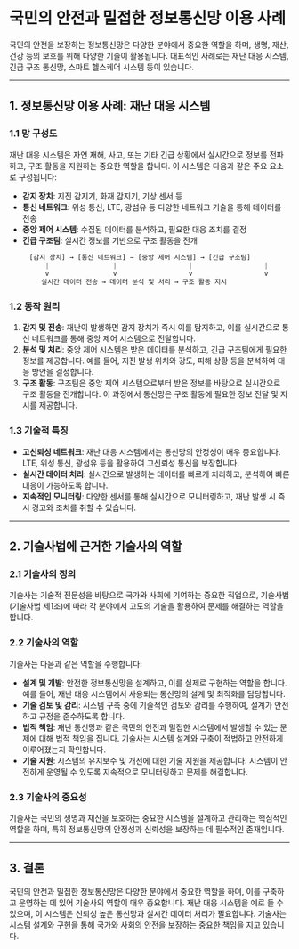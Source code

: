 # 국민의 안전과 밀접한 정보통신망 이용 사례

국민의 안전을 보장하는 정보통신망은 다양한 분야에서 중요한 역할을 하며, 생명, 재산, 건강 등의 보호를 위해 다양한 기술이 활용됩니다. 대표적인 사례로는 재난 대응 시스템, 긴급 구조 통신망, 스마트 헬스케어 시스템 등이 있습니다.

---

## 1. **정보통신망 이용 사례: 재난 대응 시스템**

### 1.1 **망 구성도**
재난 대응 시스템은 자연 재해, 사고, 또는 기타 긴급 상황에서 실시간으로 정보를 전파하고, 구조 활동을 지원하는 중요한 역할을 합니다. 이 시스템은 다음과 같은 주요 요소로 구성됩니다:

- **감지 장치**: 지진 감지기, 화재 감지기, 기상 센서 등
- **통신 네트워크**: 위성 통신, LTE, 광섬유 등 다양한 네트워크 기술을 통해 데이터를 전송
- **중앙 제어 시스템**: 수집된 데이터를 분석하고, 필요한 대응 조치를 결정
- **긴급 구조팀**: 실시간 정보를 기반으로 구조 활동을 전개


```js
     [감지 장치] → [통신 네트워크] → [중앙 제어 시스템] → [긴급 구조팀]
         |                |                  |                  |
         v                v                  v                  v
        실시간 데이터 전송 → 데이터 분석 및 처리 → 구조 활동 지시
```

### 1.2 **동작 원리**
1. **감지 및 전송**: 재난이 발생하면 감지 장치가 즉시 이를 탐지하고, 이를 실시간으로 통신 네트워크를 통해 중앙 제어 시스템으로 전달합니다.
2. **분석 및 처리**: 중앙 제어 시스템은 받은 데이터를 분석하고, 긴급 구조팀에게 필요한 정보를 제공합니다. 예를 들어, 지진 발생 위치와 강도, 피해 상황 등을 분석하여 대응 방안을 결정합니다.
3. **구조 활동**: 구조팀은 중앙 제어 시스템으로부터 받은 정보를 바탕으로 실시간으로 구조 활동을 전개합니다. 이 과정에서 통신망은 구조 활동에 필요한 정보 전달 및 지시를 제공합니다.

### 1.3 **기술적 특징**
- **고신뢰성 네트워크**: 재난 대응 시스템에서는 통신망의 안정성이 매우 중요합니다. LTE, 위성 통신, 광섬유 등을 활용하여 고신뢰성 통신을 보장합니다.
- **실시간 데이터 처리**: 실시간으로 발생하는 데이터를 빠르게 처리하고, 분석하여 빠른 대응이 가능하도록 합니다.
- **지속적인 모니터링**: 다양한 센서를 통해 실시간으로 모니터링하고, 재난 발생 시 즉시 경고와 조치를 취할 수 있습니다.

---

## 2. **기술사법에 근거한 기술사의 역할**

### 2.1 **기술사의 정의**
기술사는 기술적 전문성을 바탕으로 국가와 사회에 기여하는 중요한 직업으로, 기술사법(기술사법 제1조)에 따라 각 분야에서 고도의 기술을 활용하여 문제를 해결하는 역할을 합니다.

### 2.2 **기술사의 역할**
기술사는 다음과 같은 역할을 수행합니다:

- **설계 및 개발**: 안전한 정보통신망을 설계하고, 이를 실제로 구현하는 역할을 합니다. 예를 들어, 재난 대응 시스템에서 사용되는 통신망의 설계 및 최적화를 담당합니다.
- **기술 검토 및 감리**: 시스템 구축 중에 기술적인 검토와 감리를 수행하여, 설계가 안전하고 규정을 준수하도록 합니다.
- **법적 책임**: 재난 통신망과 같은 국민의 안전과 밀접한 시스템에서 발생할 수 있는 문제에 대해 법적 책임을 집니다. 기술사는 시스템 설계와 구축이 적법하고 안전하게 이루어졌는지 확인합니다.
- **기술 지원**: 시스템의 유지보수 및 개선에 대한 기술 지원을 제공합니다. 시스템이 안전하게 운영될 수 있도록 지속적으로 모니터링하고 문제를 해결합니다.

### 2.3 **기술사의 중요성**
기술사는 국민의 생명과 재산을 보호하는 중요한 시스템을 설계하고 관리하는 핵심적인 역할을 하며, 특히 정보통신망의 안정성과 신뢰성을 보장하는 데 필수적인 존재입니다.

---

## 3. **결론**
국민의 안전과 밀접한 정보통신망은 다양한 분야에서 중요한 역할을 하며, 이를 구축하고 운영하는 데 있어 기술사의 역할이 매우 중요합니다. 재난 대응 시스템을 예로 들 수 있으며, 이 시스템은 신뢰성 높은 통신망과 실시간 데이터 처리가 필요합니다. 기술사는 시스템 설계와 구현을 통해 국가와 사회의 안전을 보장하는 중요한 책임을 지고 있습니다.
